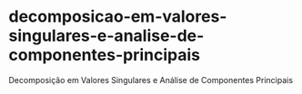 # decomposicao-em-valores-singulares-e-analise-de-componentes-principais
Decomposição em Valores Singulares e Análise de Componentes Principais
